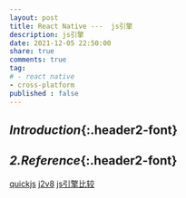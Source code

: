 ```yaml
---
layout: post
title: React Native ---  js引擎
description: js引擎
date: 2021-12-05 22:50:00
share: true
comments: true
tag:
# - react native
- cross-platform
published : false 
---
```

## *Introduction*{:.header2-font}

## *2.Reference*{:.header2-font}
[quickjs](https://github.com/bellard/quickjs)
[j2v8](https://github.com/eclipsesource/J2V8)
[js引擎比较](https://segmentfault.com/a/1190000039288517)